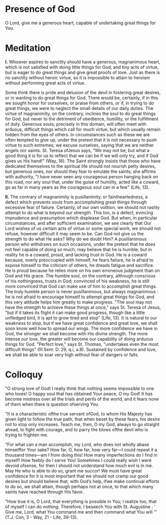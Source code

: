 # Presence of God

O Lord, give me a generous heart, capable of undertaking great things for You.

# Meditation

**I.** Whoever aspires to sanctity should have a generous, magnanimous heart, which is not satisfied with doing little things for God, and tiny acts of virtue, but is eager to do great things and give great proofs of love. Just as there is no sanctity without heroic virtue, so it is impossible to attain to heroism without performing great acts of virtue.

Some think there is pride and delusion of the devil in fostering great desires, or in wanting to do great things for God. There would be, certainly, if in this we sought honor for ourselves, or praise from others, or if, in trying to do great things, we were to neglect the small details of our daily duties. The virtue of magnanimity, on the contrary, inclines the soul to do great things for God, but never to the detriment of obedience, humility, or the fulfillment of duty. Generous souls, precisely in this domain, will often meet with arduous, difficult things which call for much virtue, but which usually remain hidden from the eyes of others. In circumstances such as these we are often tempted to give up, under the pretext that it is not necessary to push virtue to such extremes; we excuse ourselves, saying that we are neither angels nor saints. St. Teresa ofJesus says, "We may not be; but what a good thing it is for us to reflect that we can be if we will only try, and if God gives us His hand!" (Way, 16). The Saint strongly insists that those who have dedicated themselves to the spiritual life should not nourish petty desires, but generous ones, nor should they fear to emulate the saints; she affirms with authority, "I have never seen any courageous person hanging back on this road, nor any soul that, under the guise of humility, acted like a coward, go as far in many years as the courageous soul can in a few" (Life, 13).

**II.** The contrary of magnanimity is pusillanimity, or faintheartedness, a defect which prevents souls from accomplishing great things through excessive fear of failure. Certainly, of our own volition, we should not rashly attempt to do what is beyond our strength. This too, is a defect, evincing imprudence and presumption which displease God. But when, in particular circumstances, and after sufficient examination, we see clearly that Our Lord wishes of us certain acts of virtue or some special work, we should not refuse, however difficult it may seem to be. Can God not give us the strength to do what He asks? Why do we doubt Him? A pusillanimous person who withdraws on such occasions, under the pretext that he does not feel capable of doing so much, may believe that he is humble; but in reality he is a coward, proud, and lacking trust in God. He is a coward because, overly preoccupied with himself, he fears failure, he is afraid to expose himself to the criticism of others, he dreads fatigue and sacrifice. He is proud because he relies more on his own erroneous judgment than on God and His grace. The humble soul, on the contrary, although conscious of his nothingness, trusts in God; convinced of his weakness, he is still more convinced that God can make use of him to accomplish great things. The truly humble person is never pusillanimous, but always magnanimous : he is not afraid to encourage himself to attempt great things for God, and this very attitude helps him greatly to make progress. "The soul may not have the strength to achieve these things at once," says St. Teresa of Jesus, "but if it takes its flight it can make good progress, though like a little unfledged bird, it is apt to grow tired and stop" (Life, 13). It is natural to our weakness to stop, but if we have great confidence and great love, we shall soon know well how to spread our wings. The more confidence we have in God, the stronger we shall become with His divine strength. The more intense our love, the greater will become our capability of doing arduous things for God. "Perfect love," says St. Thomas, "undertakes even the most difficult things" (III Sent. D. 29, q.i, a.8). Sustained by confidence and love, we shall be able to soar very high without fear of dangers or falls.

# Colloquy

"O strong love of God! I really think that nothing seems impossible to one who loves! O happy soul that has obtained Your peace, O my God! It has become mistress over all the trials and perils of the world, and it fears none of them when there is question ofserving You.

"It is a characteristic ofthe true servant ofGod, to whom His Majesty has given light to follow the true path, that when beset by these fears, his desire not to stop only increases. Teach me, then, O my God, always to go straight ahead, to fight with courage, and to parry the blows ofthe devil who is trying to frighten me.

"For what can a man accomplish, my Lord, who does not wholly abase himselffor Your sake? How far, O, how far, how very far—I could repeat it a thousand times—am I from doing this! How many imperfections do I find in myself! How feebly do I serve You! Sometimes I could really wish I were devoid ofsense, for then I should not understand how much evil is in me. May He who is able to do so, grant me succor! We must have great confidence for it is most important that we should not cramp our good desires but should believe that, with God’s help, ifwe make continual efforts to do so, we shall attain, though perhaps not at once, to that which many saints have reached through His favor.

"How true it is, O Lord, that everything is possible in You; I realize too, that of myself I can do nothing. Therefore, I beseech You with St. Augustine : ‘ Give me, Lord, what You command me and then command what You will ’" (T.J. Con, 3 - Way, 21 - Life, 39-13).
